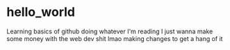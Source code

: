 # hello_world
Learning basics of github
doing whatever I'm reading I just wanna make some money with the web dev shit lmao
making changes to get a hang of it
